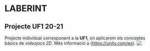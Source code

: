 # LABERINT
## Projecte UF1 20-21
Projecte individual corresponent a la **UF1**, on aplicarem els conceptes bàsics de *videojocs 2D*. Més informació a (https://unity.com/es). ![.](http://emav.eu/img/logo200x60.png) 
